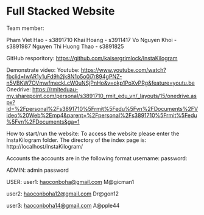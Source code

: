 # Full Stacked Website
Team member:

Pham Viet Hao - s3891710
Khai Hoang - s3911417
Vo Nguyen Khoi - s3891987
Nguyen Thi Huong Thao - s3891825

GitHub resporitory:
https://github.com/kaisergrimlock/InstaKilogram

Demonstrate video: 
Youtube:
https://www.youtube.com/watch?fbclid=IwAR1y1uFd9h2jk8N1o5o0j7r894gPNZ-n5VBKW7OVmwfmeckLcW0uNSjPnHo&v=okp1PoXvPRg&feature=youtu.be
Onedrive:
https://rmiteduau-my.sharepoint.com/personal/s3891710_rmit_edu_vn/_layouts/15/onedrive.aspx?id=%2Fpersonal%2Fs3891710%5Frmit%5Fedu%5Fvn%2FDocuments%2FVideo%20Web%2Emp4&parent=%2Fpersonal%2Fs3891710%5Frmit%5Fedu%5Fvn%2FDocuments&ga=1

How to start/run the website:
To access the website please enter the InstaKilogram folder. 
The directory of the index page is: http://localhost/InstaKilogram/

Accounts
the accounts are in the following format
username:
password:
	
ADMIN:
admin
password

USER:
user1:
haoconboha@gmail.com
M@gicman1

user2:
haoconboha12@gmail.com
Dr@gon12

user3:
haoconboha14@gmail.com
A@pple44


